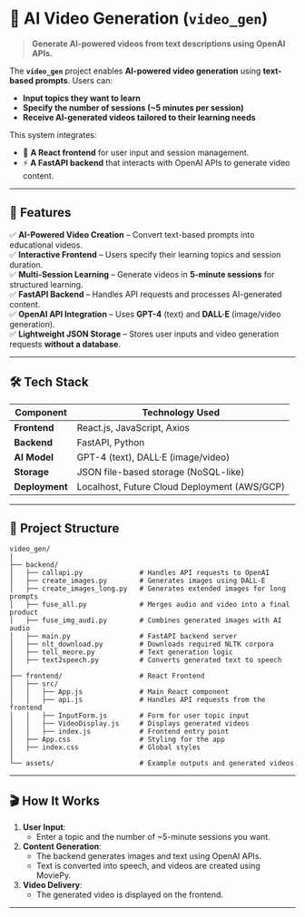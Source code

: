 

# **🎥 AI Video Generation (`video_gen`)**
> **Generate AI-powered videos from text descriptions using OpenAI APIs.**  

The **`video_gen`** project enables **AI-powered video generation** using **text-based prompts**. Users can:
- **Input topics they want to learn**
- **Specify the number of sessions (~5 minutes per session)**
- **Receive AI-generated videos tailored to their learning needs**  

This system integrates:
- 🎨 **A React frontend** for user input and session management.  
- ⚡ **A FastAPI backend** that interacts with OpenAI APIs to generate video content.  


---

## **🌟 Features**
✅ **AI-Powered Video Creation** – Convert text-based prompts into educational videos.  
✅ **Interactive Frontend** – Users specify their learning topics and session duration.  
✅ **Multi-Session Learning** – Generate videos in **5-minute sessions** for structured learning.  
✅ **FastAPI Backend** – Handles API requests and processes AI-generated content.  
✅ **OpenAI API Integration** – Uses **GPT-4** (text) and **DALL·E** (image/video generation).  
✅ **Lightweight JSON Storage** – Stores user inputs and video generation requests **without a database**.  

---

## **🛠️ Tech Stack**
| **Component**  | **Technology Used**                     |
|---------------|--------------------------------------|
| **Frontend**  | React.js, JavaScript, Axios         |
| **Backend**   | FastAPI, Python                     |
| **AI Model**  | GPT-4 (text), DALL·E (image/video)  |
| **Storage**   | JSON file-based storage (NoSQL-like) |
| **Deployment** | Localhost, Future Cloud Deployment (AWS/GCP) |

---


## **📁 Project Structure**
```
video_gen/
│
├── backend/
│   ├── callapi.py              # Handles API requests to OpenAI
│   ├── create_images.py        # Generates images using DALL·E
│   ├── create_images_long.py   # Generates extended images for long prompts
│   ├── fuse_all.py             # Merges audio and video into a final product
│   ├── fuse_img_audi.py        # Combines generated images with AI audio
│   ├── main.py                 # FastAPI backend server
│   ├── nlt_download.py         # Downloads required NLTK corpora
│   ├── tell_meore.py           # Text generation logic
│   ├── text2speech.py          # Converts generated text to speech
│
├── frontend/                   # React Frontend
│   ├── src/
│   │   ├── App.js              # Main React component
│   │   ├── api.js              # Handles API requests from the frontend
│   │   ├── InputForm.js        # Form for user topic input
│   │   ├── VideoDisplay.js     # Displays generated videos
│   │   ├── index.js            # Frontend entry point
│   ├── App.css                 # Styling for the app
│   ├── index.css               # Global styles
│
└── assets/                     # Example outputs and generated videos
```

---


## **🎬 How It Works**
1. **User Input**:
   - Enter a topic and the number of ~5-minute sessions you want.
2. **Content Generation**:
   - The backend generates images and text using OpenAI APIs.
   - Text is converted into speech, and videos are created using MoviePy.
3. **Video Delivery**:
   - The generated video is displayed on the frontend.

---



